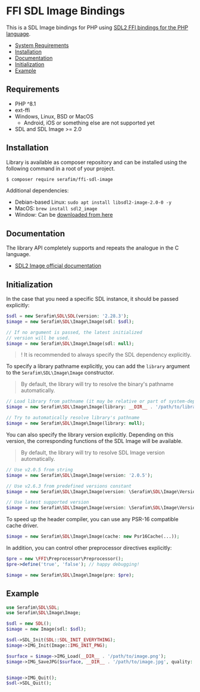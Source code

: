 # FFI SDL Image Bindings

This is a SDL Image bindings for PHP using [SDL2 FFI bindings for the PHP language](https://github.com/SerafimArts/ffi-sdl).

- [System Requirements](#requirements)
- [Installation](#installation)
- [Documentation](#documentation)
- [Initialization](#initialization)
- [Example](#example)

## Requirements

- PHP ^8.1
- ext-ffi
- Windows, Linux, BSD or MacOS
    - Android, iOS or something else are not supported yet
- SDL and SDL Image >= 2.0

## Installation

Library is available as composer repository and can be 
installed using the following command in a root of your project.

```bash
$ composer require serafim/ffi-sdl-image
```

Additional dependencies:
  - Debian-based Linux: `sudo apt install libsdl2-image-2.0-0 -y`
  - MacOS: `brew install sdl2_image`
  - Window: Can be [downloaded from here](https://github.com/libsdl-org/SDL_image/releases)

## Documentation

The library API completely supports and repeats the analogue in the C language.

- [SDL2 Image official documentation](https://www.libsdl.org/projects/SDL_image/docs/index.html)

## Initialization

In the case that you need a specific SDL instance, it should be passed 
explicitly:

```php
$sdl = new Serafim\SDL\SDL(version: '2.28.3');
$image = new Serafim\SDL\Image\Image(sdl: $sdl);

// If no argument is passed, the latest initialized
// version will be used.
$image = new Serafim\SDL\Image\Image(sdl: null);
```

> ! It is recommended to always specify the SDL dependency explicitly.

To specify a library pathname explicitly, you can add the `library` argument to
the `Serafim\SDL\Image\Image` constructor.

> By default, the library will try to resolve the binary's pathname automatically.

```php
// Load library from pathname (it may be relative or part of system-dependent path)
$image = new Serafim\SDL\Image\Image(library: __DIR__ . '/path/to/library.so');

// Try to automatically resolve library's pathname
$image = new Serafim\SDL\Image\Image(library: null);
```

You can also specify the library version explicitly. Depending on this version,
the corresponding functions of the SDL Image will be available.

> By default, the library will try to resolve SDL Image version automatically.

```php
// Use v2.0.5 from string
$image = new Serafim\SDL\Image\Image(version: '2.0.5');

// Use v2.6.3 from predefined versions constant
$image = new Serafim\SDL\Image\Image(version: \Serafim\SDL\Image\Version::V2_6_3);

// Use latest supported version
$image = new Serafim\SDL\Image\Image(version: \Serafim\SDL\Image\Version::LATEST);
```

To speed up the header compiler, you can use any PSR-16 compatible cache driver.

```php
$image = new Serafim\SDL\Image\Image(cache: new Psr16Cache(...));
```

In addition, you can control other preprocessor directives explicitly:

```php
$pre = new \FFI\Preprocessor\Preprocessor();
$pre->define('true', 'false'); // happy debugging!

$image = new Serafim\SDL\Image\Image(pre: $pre);
```

## Example

```php
use Serafim\SDL\SDL;
use Serafim\SDL\Image\Image;

$sdl = new SDL();
$image = new Image(sdl: $sdl);

$sdl->SDL_Init(SDL::SDL_INIT_EVERYTHING);
$image->IMG_Init(Image::IMG_INIT_PNG);

$surface = $image->IMG_Load(__DIR__ . '/path/to/image.png');
$image->IMG_SaveJPG($surface, __DIR__ . '/path/to/image.jpg', quality: 80);


$image->IMG_Quit();
$sdl->SDL_Quit();
```
